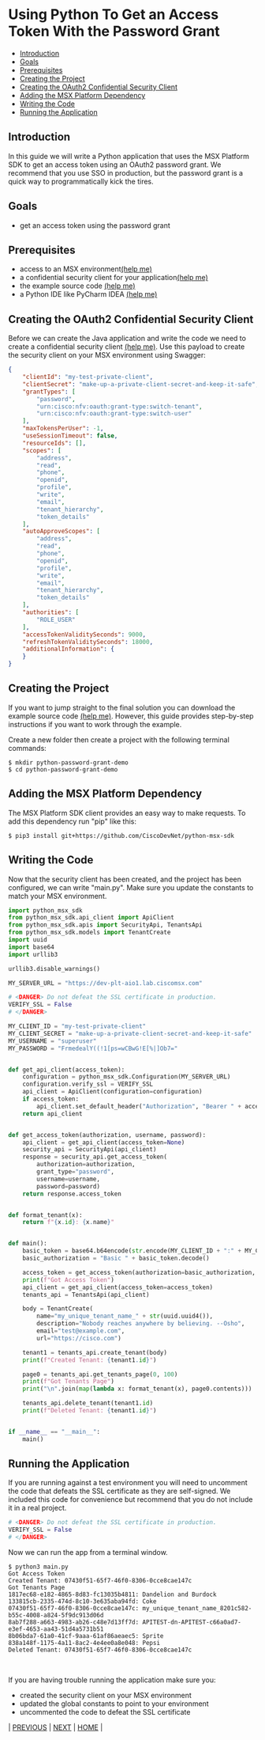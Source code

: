 # Using Python To Get an Access Token With the Password Grant
* [Introduction](#introduction)
* [Goals](#goals)
* [Prerequisites](#prerequisites)
* [Creating the Project](#creating-the-project)
* [Creating the OAuth2 Confidential Security Client](#creating-the-oauth2-confidential-security-client)
* [Adding the MSX Platform Dependency](#adding-the-msx-platform-dependency)
* [Writing the Code](#writing-the-code)
* [Running the Application](#running-the-application)


## Introduction
In this guide we will write a Python application that uses the MSX Platform SDK to get an access token using an OAuth2 password grant. We recommend that you use SSO in production, but the password grant is a quick way to programmatically kick the tires.


## Goals
* get an access token using the password grant


## Prerequisites
* access to an MSX environment[(help me)](../01-msx-developer-program-basics/02-getting-access-to-an-msx-environment.md)
* a confidential security client for your application[(help me)](../01-msx-developer-program-basics/80-configuring-security-clients.md)
* the example source code [(help me)](https://github.com/CiscoDevNet/msx-examples/tree/main/python-password-grant-demo)
* a Python IDE like PyCharm IDEA [(help me)](https://www.jetbrains.com/pycharm/)


## Creating the OAuth2 Confidential Security Client
Before we can create the Java application and write the code we need to create a confidential security client [(help me)](../01-msx-developer-program-basics/80-configuring-security-clients.md). Use this payload to create the security client on your MSX environment using Swagger:
```json
{
    "clientId": "my-test-private-client",
    "clientSecret": "make-up-a-private-client-secret-and-keep-it-safe",
    "grantTypes": [
        "password", 
        "urn:cisco:nfv:oauth:grant-type:switch-tenant", 
        "urn:cisco:nfv:oauth:grant-type:switch-user"
    ],
    "maxTokensPerUser": -1,
    "useSessionTimeout": false,
    "resourceIds": [],
    "scopes": [
        "address",
        "read",
        "phone",
        "openid",
        "profile",
        "write",
        "email",
        "tenant_hierarchy", 
        "token_details"
    ],
    "autoApproveScopes": [
        "address",
        "read",
        "phone",
        "openid",
        "profile",
        "write",
        "email",
        "tenant_hierarchy", 
        "token_details"
    ],
    "authorities": [
        "ROLE_USER"
    ],
    "accessTokenValiditySeconds": 9000,
    "refreshTokenValiditySeconds": 18000,
    "additionalInformation": {
    }
}
```


## Creating the Project
If you want to jump straight to the final solution you can download the example source code  [(help me)](https://github.com/CiscoDevNet/msx-examples/tree/examples/python-password-grant-demo). However, this guide provides step-by-step instructions if you want to work through the example.

Create a new folder then create a project with the following terminal commands:
```shell
$ mkdir python-password-grant-demo
$ cd python-password-grant-demo
```


## Adding the MSX Platform Dependency
The MSX Platform SDK client provides an easy way to make requests. To add this dependency run "pip" like this:
```shell
$ pip3 install git+https://github.com/CiscoDevNet/python-msx-sdk
```


## Writing the Code
Now that the security client has been created, and the project has been configured, we can write "main.py". Make sure you update the constants to match your MSX environment. 

```python
import python_msx_sdk
from python_msx_sdk.api_client import ApiClient
from python_msx_sdk.apis import SecurityApi, TenantsApi
from python_msx_sdk.models import TenantCreate
import uuid
import base64
import urllib3

urllib3.disable_warnings()

MY_SERVER_URL = "https://dev-plt-aio1.lab.ciscomsx.com"

# <DANGER> Do not defeat the SSL certificate in production.
VERIFY_SSL = False
# </DANGER>

MY_CLIENT_ID = "my-test-private-client"
MY_CLIENT_SECRET = "make-up-a-private-client-secret-and-keep-it-safe"
MY_USERNAME = "superuser"
MY_PASSWORD = "FrmedealY((!1[ps=wCBwG!E[%|]Ob7="


def get_api_client(access_token):
    configuration = python_msx_sdk.Configuration(MY_SERVER_URL)
    configuration.verify_ssl = VERIFY_SSL
    api_client = ApiClient(configuration=configuration)
    if access_token:
        api_client.set_default_header("Authorization", "Bearer " + access_token)
    return api_client


def get_access_token(authorization, username, password):
    api_client = get_api_client(access_token=None)
    security_api = SecurityApi(api_client)
    response = security_api.get_access_token(
        authorization=authorization,
        grant_type="password",
        username=username,
        password=password)
    return response.access_token


def format_tenant(x):
    return f"{x.id}: {x.name}"


def main():
    basic_token = base64.b64encode(str.encode(MY_CLIENT_ID + ":" + MY_CLIENT_SECRET))
    basic_authorization = "Basic " + basic_token.decode()

    access_token = get_access_token(authorization=basic_authorization, username=MY_USERNAME, password=MY_PASSWORD)
    print(f"Got Access Token")
    api_client = get_api_client(access_token=access_token)
    tenants_api = TenantsApi(api_client)

    body = TenantCreate(
        name="my_unique_tenant_name_" + str(uuid.uuid4()),
        description="Nobody reaches anywhere by believing. --Osho",
        email="test@example.com",
        url="https://cisco.com")

    tenant1 = tenants_api.create_tenant(body)
    print(f"Created Tenant: {tenant1.id}")

    page0 = tenants_api.get_tenants_page(0, 100)
    print(f"Got Tenants Page")
    print("\n".join(map(lambda x: format_tenant(x), page0.contents)))

    tenants_api.delete_tenant(tenant1.id)
    print(f"Deleted Tenant: {tenant1.id}")


if __name__ == "__main__":
    main()
```


## Running the Application
If you are running against a test environment you will need to uncomment the code that defeats the SSL certificate as they are self-signed. We included this code for convenience but recommend that you do not include it in a real project.
```python
# <DANGER> Do not defeat the SSL certificate in production.
VERIFY_SSL = False  
# </DANGER>
```


Now we can run the app from a terminal window.
```shell
$ python3 main.py 
Got Access Token
Created Tenant: 07430f51-65f7-46f0-8306-0cce8cae147c
Got Tenants Page
1817ec68-e182-4865-8d83-fc13035b4811: Dandelion and Burdock
133815cb-2335-474d-8c10-3e635aba94fd: Coke
07430f51-65f7-46f0-8306-0cce8cae147c: my_unique_tenant_name_8201c582-b55c-4008-a824-5f9dc913d06d
8ab7f288-a663-4983-ab26-c48e7d13ff7d: APITEST-dn-APITEST-c66a0ad7-e3ef-4653-aa43-51d4a5731b51
8b06bda7-61a0-41cf-9aaa-61af86aeaec5: Sprite
838a148f-1175-4a11-8ac2-4e4ee0a8e048: Pepsi
Deleted Tenant: 07430f51-65f7-46f0-8306-0cce8cae147c
```

<br>

If you are having trouble running the application make sure you:
* created the security client on your MSX environment
* updated the global constants to point to your environment
* uncommented the code to defeat the SSL certificate


| [PREVIOUS](03-using-go-to-get-an-access-token-with-the-password-grant.md) | [NEXT](10-catalog-microservice.md) | [HOME](../index.md#msx-platform-sdk) |
